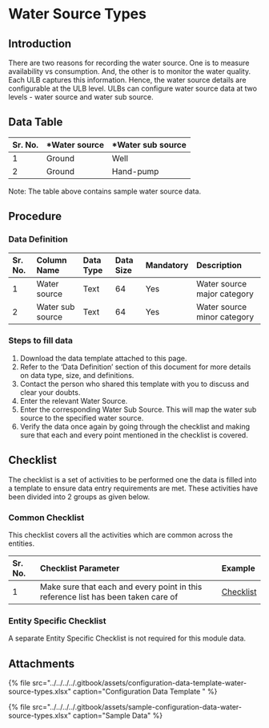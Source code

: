 # Water Source Types

## Introduction <a id="Introduction"></a>

There are two reasons for recording the water source. One is to measure availability vs consumption. And, the other is to monitor the water quality. Each ULB captures this information. Hence, the water source details are configurable at the ULB level. ULBs can configure water source data at two levels - water source and water sub source.

## Data Table <a id="Data-Table"></a>

| Sr. No. | \*Water source | \*Water sub source |
| :--- | :--- | :--- |
| 1 | Ground | Well |
|  2 | Ground  | Hand-pump |

Note: The table above contains sample water source data.

## Procedure <a id="Procedure"></a>

### Data Definition <a id="Data-Definition"></a>

| Sr. No. | Column Name | Data Type | Data Size | Mandatory | Description |
| :--- | :--- | :--- | :--- | :--- | :--- |
| 1 | Water source | Text | 64 | Yes | Water source major category |
| 2 | Water sub source | Text | 64 | Yes | Water source minor category |

### Steps to fill data <a id="Steps-to-fill-data"></a>

1. Download the data template attached to this page.
2. Refer to the ‘Data Definition’ section of this document for more details on data type, size, and definitions.
3. Contact the person who shared this template with you to discuss and clear your doubts.
4. Enter the relevant Water Source.
5. Enter the corresponding Water Sub Source. This will map the water sub source to the specified water source.
6. Verify the data once again by going through the checklist and making sure that each and every point mentioned in the checklist is covered.

## Checklist <a id="Checklist"></a>

The checklist is a set of activities to be performed one the data is filled into a template to ensure data entry requirements are met. These activities have been divided into 2 groups as given below.

### Common Checklist <a id="Common-Checklist"></a>

This checklist covers all the activities which are common across the entities.

| Sr. No. | Checklist Parameter | Example |
| :--- | :--- | :--- |
| 1 | Make sure that each and every point in this reference list has been taken care of | [Checklist](https://digit-discuss.atlassian.net/wiki/spaces/DO/pages/502203140/Checklist) |

### Entity Specific Checklist <a id="Entity-Specific-Checklist"></a>

A separate Entity Specific Checklist is not required for this module data.

## Attachments <a id="Attachments"></a>

{% file src="../../../../.gitbook/assets/configuration-data-template-water-source-types.xlsx" caption="Configuration Data Template " %}

{% file src="../../../../.gitbook/assets/sample-configuration-data-water-source-types.xlsx" caption="Sample Data" %}

